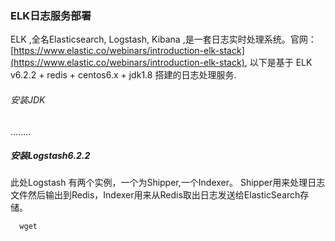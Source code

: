 ### ELK日志服务部署

ELK ,全名Elasticsearch, Logstash, Kibana ,是一套日志实时处理系统。官网：[https://www.elastic.co/webinars/introduction-elk-stack](https://www.elastic.co/webinars/introduction-elk-stack), 以下是基于 ELK v6.2.2 + redis + centos6.x + jdk1.8   搭建的日志处理服务.

###### 安装JDK

........

##### 安装Logstash6.2.2

此处Logstash 有两个实例，一个为Shipper,一个Indexer。 Shipper用来处理日志文件然后输出到Redis，Indexer用来从Redis取出日志发送给ElasticSearch存储。 

```
  wget 
```



